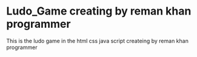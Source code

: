 # Ludo_Game creating by reman khan programmer
This is the ludo game in the html css java script createing by reman khan programmer


